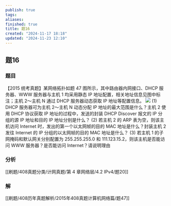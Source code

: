```yaml
---
publish: true
tags: 
aliases: 
finished: true
title: 题16
created: "2024-11-17 18:18"
updated: "2024-11-23 12:10"
---
```

## 题16
### 题目
【2015 统考真题】某网络拓扑如题 47 图所示，其中路由器内网接口、DHCP 服务器、WWW 服务器与主机 1 均采用静态 IP 地址配置，相关地址信息见图中标注；主机 2～主机 N 通过 DHCP 服务器动态获取 IP 地址等配置信息。
![](https://img.hwenyi.live/202411222234169.webp)
(1) DHCP 服务器可为主机 2～主机 N 动态分配 IP 地址的最大范围是什么？主机 2 使用 DHCP 协议获取 IP 地址的过程中，发送的封装 DHCP Discover 报文的 IP 分组的源 IP 地址和目的 IP 地址分别是什么？
(2) 若主机 2 的 ARP 表为空，则该主机访问 Internet 时，发出的第一个以太网帧的目的 MAC 地址是什么？封装主机 2 发往 Internet 的 IP 分组的以太网帧的目的 MAC 地址是什么？
(3) 若主机 1 的子网掩码和默认网关分别配置为 255.255.255.0 和 111.123.15.2，则该主机是否能访问 WWW 服务器？是否能访问 Internet？请说明理由
### 分析
[[刷题/408真题分类/计网真题/第 4 章网络层/4.2 IPv4/题20]]
### 解
[[刷题/408历年真题解析/2015年408真题计算机网络篇/题47]]